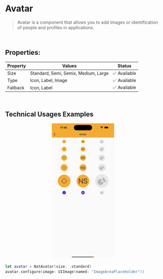 # Avatar

> Avatar is a component that allows you to add images or identification of people and profiles in applications.  

<br>

## Properties:

| Property           | Values                         | Status            |
| --------------     | -------------------------      | ----------------- |
| Size             | Standard, Semi, Semix, Medium, Large                         | ✅  Available     |
| Type          | Icon, Label, Image   | ✅  Available     |
| Fallback         | Icon, Label       | ✅  Available     |

<br>
      
## Technical Usages Examples

<p align="center">
  <img alt="1" src="./images/avatar.png" width="40%"> 
</p>



```swift
let avatar = NatAvatar(size: .standard)
avatar.configure(image: UIImage(named: "ImageAreaPlaceholder"))
```
